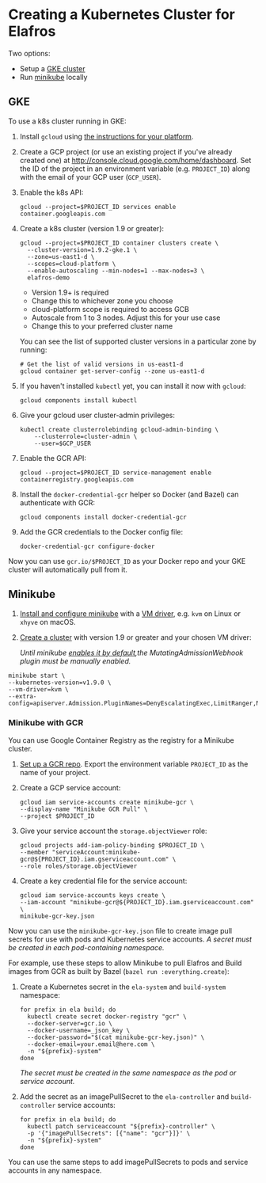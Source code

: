 # Creating a Kubernetes Cluster for Elafros

Two options:

* Setup a [GKE cluster](#gke)
* Run [minikube](#minikube) locally

## GKE

To use a k8s cluster running in GKE:

1.  Install `gcloud` using
   [the instructions for your platform](https://cloud.google.com/sdk/downloads).

2.  Create a GCP project (or use an existing project if you've already created
    one) at http://console.cloud.google.com/home/dashboard. Set the ID of the
    project in an environment variable (e.g. `PROJECT_ID`) along with the email
    of your GCP user (`GCP_USER`).

3.  Enable the k8s API:

    ```shell
    gcloud --project=$PROJECT_ID services enable container.googleapis.com
    ```

4.  Create a k8s cluster (version 1.9 or greater):

    ```shell
    gcloud --project=$PROJECT_ID container clusters create \
      --cluster-version=1.9.2-gke.1 \
      --zone=us-east1-d \
      --scopes=cloud-platform \
      --enable-autoscaling --min-nodes=1 --max-nodes=3 \
      elafros-demo
    ```
    - Version 1.9+ is required
    - Change this to whichever zone you choose
    - cloud-platform scope is required to access GCB
    - Autoscale from 1 to 3 nodes. Adjust this for your use case
    - Change this to your preferred cluster name


    You can see the list of supported cluster versions in a particular zone
    by running:

    ```shell
    # Get the list of valid versions in us-east1-d
    gcloud container get-server-config --zone us-east1-d
    ```

5. If you haven't installed `kubectl` yet, you can install it now with `gcloud`:

    ```shell
    gcloud components install kubectl
    ```

6.  Give your gcloud user cluster-admin privileges:

    ```shell
    kubectl create clusterrolebinding gcloud-admin-binding \
        --clusterrole=cluster-admin \
        --user=$GCP_USER
    ```

7. Enable the GCR API:

   ```shell
   gcloud --project=$PROJECT_ID service-management enable containerregistry.googleapis.com
   ```

8. Install the `docker-credential-gcr` helper so Docker (and Bazel) can
   authenticate with GCR:

   ```shell
   gcloud components install docker-credential-gcr
   ```

9. Add the GCR credentials to the Docker config file:

   ```shell
   docker-credential-gcr configure-docker
   ```

Now you can use `gcr.io/$PROJECT_ID` as your Docker repo and your GKE
cluster will automatically pull from it.

## Minikube

1. [Install and configure
minikube](https://github.com/kubernetes/minikube#minikube) with a [VM
driver](https://github.com/kubernetes/minikube#requirements), e.g. `kvm` on
Linux or `xhyve` on macOS.

2. [Create a cluster](https://github.com/kubernetes/minikube#quickstart) with version 1.9 or greater and your chosen VM driver:

   _Until minikube [enables it by default](https://github.com/kubernetes/minikube/pull/2547),the MutatingAdmissionWebhook plugin must be manually enabled._

```shell
minikube start \
--kubernetes-version=v1.9.0 \
--vm-driver=kvm \
--extra-config=apiserver.Admission.PluginNames=DenyEscalatingExec,LimitRanger,NamespaceExists,NamespaceLifecycle,ResourceQuota,ServiceAccount,DefaultStorageClass,SecurityContextDeny,MutatingAdmissionWebhook
```

### Minikube with GCR

You can use Google Container Registry as the registry for a Minikube cluster.

1. [Set up a GCR repo](TODO). Export the environment variable  `PROJECT_ID`
   as the name of your project.

2. Create a GCP service account:

   ```shell
   gcloud iam service-accounts create minikube-gcr \
   --display-name "Minikube GCR Pull" \
   --project $PROJECT_ID
   ```

3. Give your service account the `storage.objectViewer` role:

   ```shell
   gcloud projects add-iam-policy-binding $PROJECT_ID \
   --member "serviceAccount:minikube-gcr@${PROJECT_ID}.iam.gserviceaccount.com" \
   --role roles/storage.objectViewer
   ```

4. Create a key credential file for the service account:

   ```shell
   gcloud iam service-accounts keys create \
   --iam-account "minikube-gcr@${PROJECT_ID}.iam.gserviceaccount.com" \
   minikube-gcr-key.json
   ```

Now you can use the `minikube-gcr-key.json` file to create image pull secrets
for use with pods and Kubernetes service accounts. _A secret must be created
in each pod-containing namespace._

For example, use these steps to allow Minikube to pull Elafros and Build
images from GCR as built by Bazel (`bazel run :everything.create`):

1. Create a Kubernetes secret in the `ela-system` and `build-system` namespace:

   ```shell
   for prefix in ela build; do
     kubectl create secret docker-registry "gcr" \
     --docker-server=gcr.io \
     --docker-username=_json_key \
     --docker-password="$(cat minikube-gcr-key.json)" \
     --docker-email=your.email@here.com \
     -n "${prefix}-system"
   done
   ```

   _The secret must be created in the same namespace as the pod or service
   account._

2. Add the secret as an imagePullSecret to the `ela-controller` and `build-controller`
   service accounts:

   ```shell
   for prefix in ela build; do
     kubectl patch serviceaccount "${prefix}-controller" \
     -p '{"imagePullSecrets": [{"name": "gcr"}]}' \
     -n "${prefix}-system"
   done
   ```

You can use the same steps to add imagePullSecrets to pods and service accounts
in any namespace.
